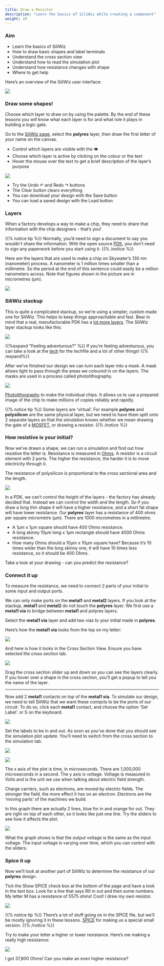 ```yaml
---
title: Draw a Resistor
description: "Learn the basics of SiliWiz while creating a component"
weight: 20
---
```


### Aim

*   Learn the basics of SiliWiz
*   How to draw basic shapes and label terminals
*   Understand the cross section view
*   Understand how to read the simulation plot
*   Understand how resistance changes with shape
*   Where to get help

Here’s an overview of the SiliWiz user interface:

![](../images/image54.png)

### Draw some shapes!

Choose which layer to draw on by using the palette. By the end of these lessons you will know what each layer is for and what role it plays in building a logic gate.

Go to the [SiliWiz page](https://app.siliwiz.com/?preset%3Dblank), select the **polyres** layer, then draw the first letter of your name on the canvas.

*   Control which layers are visible with the 👁 
*   Choose which layer is active by clicking on the colour or the text
*   Hover the mouse over the text to get a brief description of the layer’s purpose

![](../images/image59.png)

*   Try the Undo ↶ and Redo ↷ buttons
*   The Clear button clears everything
*   You can download your design with the Save button
*   You can load a saved design with the Load button

### Layers

When a factory develops a way to make a chip, they need to share that information with the chip designers - that’s you! 

{{% notice tip %}}
Normally, you’d need to sign a document to say you wouldn't share the information. With the open source [PDK](https://www.zerotoasiccourse.com/terminology/pdk/), you don’t need to sign any paperwork before you start using it.
{{% /notice %}}

Here are the layers that are used to make a chip on Skywater’s 130 nm (nanometer) process. A nanometer is 1 million times smaller than a millimetre. So the period at the end of this sentence could easily be a million nanometers across. Note that figures shown in the picture are in micrometres (μm).

![](../images/image49.png)

### SiliWiz stackup

This is quite a complicated stackup, so we’re using a simpler, custom made one for SiliWiz. This helps to keep things approachable and fast. Bear in mind that a real, manufacturable PDK has a [lot more layers](https://skywater-pdk.readthedocs.io/en/main/rules/masks.html). The SiliWiz layer stackup looks like this:

![](../images/image31.png)

{{%expand "Feeling adventurous?" %}}
If you’re feeling adventurous, you can take a look at the [tech](https://app.siliwiz.com/assets/siliwiz.tech) for the techfile and a lot of other things!
{{% /expand%}}

After we’ve finished our design we can turn each layer into a mask. A mask allows light to pass through the areas we coloured in on the layers. The masks are used in a process called photolithography.

![](../images/image7.png)

[Photolithography](https://www.zerotoasiccourse.com/terminology/photolithography/) to make the individual chips. It allows us to use a prepared image of the chip to make millions of copies reliably and rapidly.

{{% notice tip %}}
Some layers are ‘virtual’. For example **polyres** and **polysilicon** are the same physical layer, but we need to have them split onto 2 separate layers so that the simulation knows whether we mean drawing the gate of a [MOSFET](https://www.zerotoasiccourse.com/terminology/mosfet/), or drawing a resistor.
{{% /notice %}}

### How resistive is your initial?

Now we’ve drawn a shape, we can run a simulation and find out how resistive the letter is. Resistance is measured in [Ohms](https://en.wikipedia.org/wiki/Ohm). A resistor is a circuit element with 2 ports. The higher the resistance, the harder it is to move electricity through it.

The resistance of polysilicon is proportional to the cross sectional area and the length.

![](../images/image53.png)

In a PDK, we can’t control the height of the layers - the factory has already decided that. Instead we can control the width and the length. So if you draw a long thin shape it will have a higher resistance, and a short fat shape will have lower resistance. Our **polyres** layer has a resistance of 400 ohms per square micrometre (μm). There are 1000 micrometres in a millimetre.

*   A 1μm x 1μm square should have 400 Ohms resistance.
*   A long skinny 10μm long x 1μm rectangle should have 4000 Ohms resistance.
*   How many Ohms should a 10μm x 10μm square have? Because it’s 10 times wider than the long skinny one, it will have 10 times less resistance, so it should be 400 Ohms.

Take a look at your drawing - can you predict the resistance?

### Connect it up

To measure the resistance, we need to connect 2 parts of your initial to some input and output ports.

We can only make ports on the **metal1** and **metal2** layers. If you look at the stackup, **metal1** and **metal2** do not touch the **polyres** layer. We first use a **metal1 via** to bridge between **metal1** and polyres layers.

Select the **metal1 via** layer and add two vias to your initial made in **polyres**.

Here’s how the **metal1 via** looks from the top on my letter:

![](../images/image16.png)

And here is how it looks in the Cross Section View. Ensure you have selected the cross section tab.

![](../images/image52.png)

Drag the cross section slider up and down so you can see the layers clearly. If you hover over a shape in the cross section, you’ll get a popup to tell you the name of the layer.

* * *

Now add 2 **metal1** contacts on top of the **metal1 via**. To simulate our design, we need to tell SiliWiz that we want these contacts to be the ports of our circuit. To do so, click each **metal1** contact, and choose the option ‘Set Label’. or S on the keyboard.

![](../images/image9.png)

Set the labels to be in and out. As soon as you’ve done that you should see the simulation plot update. You’ll need to switch from the cross section to the simulation tab.

![](../images/image57.png)

![](../images/image63.png)

The x axis of the plot is time, in microseconds. There are 1,000,000 microseconds in a second. The y axis is voltage. Voltage is measured in Volts and is the unit we use when talking about electric field strength.

Charge carriers, such as electrons, are moved by electric fields. The stronger the field, the more effect it has on an electron. Electrons are the ‘moving parts’ of the machines we build.

In this graph there are actually 2 lines, blue for in and orange for out. They are right on top of each other, so it looks like just one line. Try the sliders to see how it affects the plot.

![](../images/image5.png)

What the graph shows is that the output voltage is the same as the input voltage. The input voltage is varying over time, which you can control with the sliders.

### Spice it up

Now we’ll look at another part of SiliWiz to determine the resistance of our **polyres** design.

Tick the Show SPICE check box at the bottom of the page and have a look in the text box. Look for a line that says R0 in out and then some numbers. My letter M has a resistance of 5575 ohms! Cool! I drew my own resistor.

![](../images/image4.png)

{{% notice tip %}}
There’s a lot of stuff going on in the SPICE file, but we’ll be mostly ignoring it in these lessons. [SPICE](https://www.zerotoasiccourse.com/terminology/spice/) for making us a special small version.
{{% /notice %}}

Try to make your letter a higher or lower resistance. Here’s me making a really high resistance:

![](../images/image3.png)

I got 37,800 Ohms! Can you make an even higher resistance?
